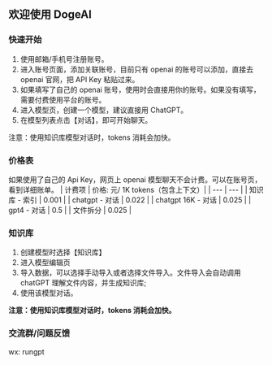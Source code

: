 ## 欢迎使用 DogeAI

### 快速开始

1. 使用邮箱/手机号注册账号。
2. 进入账号页面，添加关联账号，目前只有 openai 的账号可以添加，直接去 openai 官网，把 API Key 粘贴过来。
3. 如果填写了自己的 openai 账号，使用时会直接用你的账号。如果没有填写，需要付费使用平台的账号。
4. 进入模型页，创建一个模型，建议直接用 ChatGPT。
5. 在模型列表点击【对话】，即可开始聊天。

注意：使用知识库模型对话时，tokens 消耗会加快。

### 价格表

如果使用了自己的 Api Key，网页上 openai 模型聊天不会计费。可以在账号页，看到详细账单。
| 计费项 | 价格: 元/ 1K tokens（包含上下文）|
| --- | --- |
| 知识库 - 索引 | 0.001 |
| chatgpt - 对话 | 0.022 |
| chatgpt 16K - 对话 | 0.025 |
| gpt4 - 对话 | 0.5 |
| 文件拆分 | 0.025 |

### 知识库
1. 创建模型时选择【知识库】
2. 进入模型编辑页
3. 导入数据，可以选择手动导入或者选择文件导入。文件导入会自动调用 chatGPT 理解文件内容，并生成知识库;
4. 使用该模型对话。

**注意：使用知识库模型对话时，tokens 消耗会加快。**

### 交流群/问题反馈
wx: rungpt